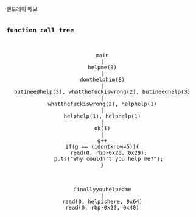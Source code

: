 핸드레이 메모<br>
<pre>
<h3>function call tree</h3>
<div style="text-align:center">
main
|
helpme(8)
|
donthelphim(8)
|
butineedhelp(3), whatthefuckiswrong(2), butineedhelp(3)
|
whatthefuckiswrong(2), helphelp(1)
|
helphelp(1), helphelp(1)
|
ok(1)
|
g++
if(g == (idontknow=5)){
	read(0, rbp-0x20, 0x29);
	puts("Why couldn't you help me?");
}



finallyyouhelpedme
|
read(0, helpishere, 0x64)
read(0, rbp-0x20, 0x40)
</div>
</pre>

